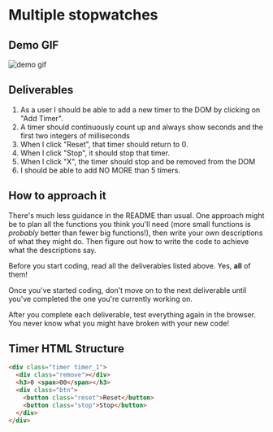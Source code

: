 # Multiple stopwatches

## Demo GIF

![demo gif](./example.gif)

## Deliverables

1. As a user I should be able to add a new timer to the DOM by clicking on "Add Timer".
2. A timer should continuously count up and always show seconds and the first two integers of milliseconds
3. When I click "Reset", that timer should return to 0.
4. When I click "Stop", it should stop that timer.
5. When I click "X", the timer should stop and be removed from the DOM
6. I should be able to add NO MORE than 5 timers.

## How to approach it

There's much less guidance in the README than usual. One approach might be to plan all the functions you think you'll need (more small functions is _probably_ better than fewer big functions!), then write your own descriptions of what they might do. Then figure out how to write the code to achieve what the descriptions say.

Before you start coding, read all the deliverables listed above. Yes, **all** of them!

Once you've started coding, don't move on to the next deliverable until you've completed the one you're currently working on.

After you complete each deliverable, test everything again in the browser. You never know what you might have broken with your new code!

## Timer HTML Structure

```html
<div class="timer timer_1">
  <div class="remove"></div>
  <h3>0 <span>00</span></h3>
  <div class="btn">
    <button class="reset">Reset</button>
    <button class="stop">Stop</button>
  </div>
</div>
```
